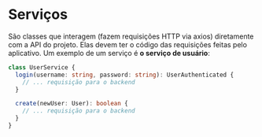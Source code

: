 # Serviços

São classes que interagem (fazem requisições HTTP via axios) diretamente com a
API do projeto. Elas devem ter o código das requisições feitas pelo aplicativo.
Um exemplo de um serviço é **o serviço de usuário**:

```ts
class UserService {
  login(username: string, password: string): UserAuthenticated {
    // ... requisição para o backend
  }

  create(newUser: User): boolean {
    // ... requisição para o backend
  }
}
```
